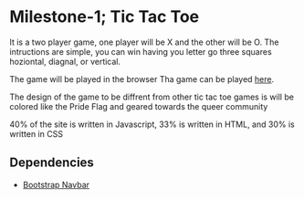 # Milestone-1; Tic Tac Toe

It is a two player game, one player will be X and the other will be O. The intructions are simple, you can win having you letter go three squares hoziontal, diagnal, or vertical.

The game will be played in the browser
Tha game can be played [here](https://samoathat.github.io/Milestone-1).

The design of the game to be diffrent from other tic tac toe games is will be colored like the Pride Flag and geared towards the queer community

40% of the site is written in Javascript, 33% is written in HTML, and 30% is written in CSS

## Dependencies

- [Bootstrap Navbar](https://getbootstrap.com/docs/5.3/components/navbar/)
